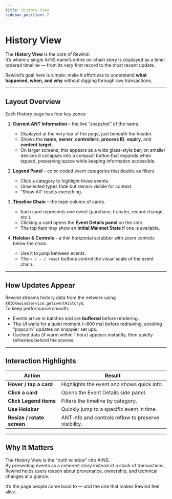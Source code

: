 ```yaml
---
title: History View
sidebar_position: 2
---
```


# History View

The **History View** is the core of Rewind.  
It’s where a single ArNS name’s entire on-chain story is displayed as a time-ordered timeline — from its very first record to the most recent update.

Rewind’s goal here is simple: make it effortless to understand **what happened, when, and why** without digging through raw transactions.

---

## Layout Overview

Each History page has four key zones:

1. **Current ANT Information** – the live “snapshot” of the name.  
   - Displayed at the very top of the page, just beneath the header.  
   - Shows the **name**, **owner**, **controllers**, **process ID**, **expiry**, and **content target**.  
   - On larger screens, this appears as a wide glass-style bar; on smaller devices it collapses into a compact button that expands when tapped, preserving space while keeping information accessible.

2. **Legend Panel** – color-coded event categories that double as filters.  
   - Click a category to highlight those events.  
   - Unselected types fade but remain visible for context.  
   - “Show All” resets everything.

3. **Timeline Chain** – the main column of cards.  
   - Each card represents one event (purchase, transfer, record change, etc.).  
   - Clicking a card opens the **Event Details panel** on the side.  
   - The top item may show an **Initial Mainnet State** if one is available.

4. **Holobar & Controls** – a thin horizontal scrubber with zoom controls below the chain.  
   - Use it to jump between events.  
   - The `+ / – / reset` buttons control the visual scale of the event chain.

---

## How Updates Appear

Rewind streams history data from the network using `ARIORewindService.getEventHistory$`.  
To keep performance smooth:

- Events arrive in batches and are **buffered** before rendering.  
- The UI waits for a quiet moment (~800 ms) before redrawing, avoiding “popcorn” updates on snappier set ups.  
- Cached data (if warm within 1 hour) appears instantly, then quietly refreshes behind the scenes.

---

## Interaction Highlights

| Action | Result |
|--------|---------|
| **Hover / tap a card** | Highlights the event and shows quick info. |
| **Click a card** | Opens the Event Details side panel. |
| **Click Legend items** | Filters the timeline by category. |
| **Use Holobar** | Quickly jump to a specific event in time. |
| **Resize / rotate screen** | ANT info and controls reflow to preserve visibility. |

---

## Why It Matters

The History View is the “truth window” into ArNS.  
By presenting events as a coherent story instead of a stack of transactions, Rewind helps users reason about provenance, ownership, and technical changes at a glance.

It’s the page people come back to — and the one that makes Rewind feel alive.
